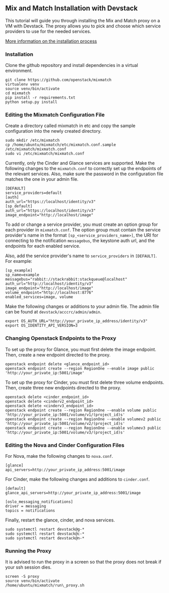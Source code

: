 ## Mix and Match Installation with Devstack
This tutorial will guide you through installing the Mix and Match proxy on a VM with Devstack. 
The proxy allows you to pick and choose which service providers to use for the needed services. 

[More information on the installation process](http://mixmatch.readthedocs.io/en/latest/installation.html)

### Installation
Clone the github repository and install dependencies in a virtual environment.
```shell
git clone https://github.com/openstack/mixmatch
virtualenv venv 
source venv/bin/activate
cd mixmatch
pip install -r requirements.txt 
python setup.py install 
```

### Editing the Mixmatch Configuration File
Create a directory called mixmatch in etc and copy the sample configuration into the newly created directory. 
```shell
sudo mkdir /etc/mixmatch
cp /home/ubuntu/mixmatch/etc/mixmatch.conf.sample /etc/mixmatch/mixmatch.conf 
sudo vi /etc/mixmatch/mixmatch.conf
```
Currently, only the Cinder and Glance services are supported. 
Make the following changes to the `mixmatch.conf` to correctly set up the endpoints of the relevant services. 
Also, make sure the password in the configuration file matches the one in your admin file.
```shell
[DEFAULT] 
service_providers=default
[auth]
auth_url="https://localhost/identity/v3"
[sp_default]
auth_url="https://localhost/identity/v3"
image_endpoint="http://localhost/image" 
```
To add or change a service provider, you must create an option group for each provider in `mixmatch.conf`. 
The option group must contain the service provider's name in the format `[sp_<service_providers_name>]`, 
the URI for connecting to the notification `messagebus`, the keystone auth url, and the endpoints for each enabled service. 

Also, add the service provider's name to `service_providers` in `[DEFAULT]`. For example:
```shell
[sp_example]
sp_name=example
messagebus="rabbit://stackrabbit:stackqueue@localhost"
auth_url="http://localhost/identity/v3"
image_endpoint="http://localhost/image"
volume_endpoint="http://localhost:8776"
enabled_services=image, volume
```
Make the following changes or additions to your admin file. The admin file can be found at `devstack/acccrc/admin/admin`.
```shell
export OS_AUTH_URL="http://your_private_ip_address/identity/v3"
export OS_IDENTITY_API_VERSION=3
```

### Changing Openstack Endpoints to the Proxy
To set up the proxy for Glance, you must first delete the image endpoint. Then, create a new endpoint directed to the proxy.
```shell
openstack endpoint delete <glance_endpoint_id>
openstack endpoint create --region RegionOne --enable image public 'http://your_private_ip:5001/image'
```
To set up the proxy for Cinder, you must first delete three volume endpoints. Then, create three new endpoints directed to the proxy.
```shell
openstack delete <cinder_endpoint_id> 
openstack delete <cinderv2_endpoint_id>
openstack delete <cinderv3_endpoint_id>
openstack endpoint create --region RegionOne --enable volume public 'http://your_private_ip:5001/volume/v1/(project_id)s'
openstack endpoint create --region RegionOne --enable volumev2 public 'http://your_private_ip:5001/volume/v2/(project_id)s'
openstack endpoint create --region RegionOne --enable volumev3 public 'http://your_private_ip:5001/volume/v3/(project_id)s'
```

### Editing the Nova and Cinder Configuration Files
For Nova, make the following changes to `nova.conf`.
```shell
[glance]
api_servers=http://your_private_ip_address:5001/image 
```
For Cinder, make the following changes and additions to `cinder.conf`.
```shell
[default]
glance_api_servers=http://your_private_ip_address:5001/image 

[oslo_messaging_notifications]
driver = messaging
topics = notifications
```
Finally, restart the glance, cinder, and nova services.
```shell
sudo systemctl restart devstack@g-* 
sudo systemctl restart devstack@c-* 
sudo systemctl restart devstack@n-* 
```

### Running the Proxy
It is advised to run the proxy in a screen so that the proxy does not break if your ssh session dies.
```shell
screen -S proxy
source venv/bin/activate 
/home/ubuntu/mixmatch/run\_proxy.sh
```
